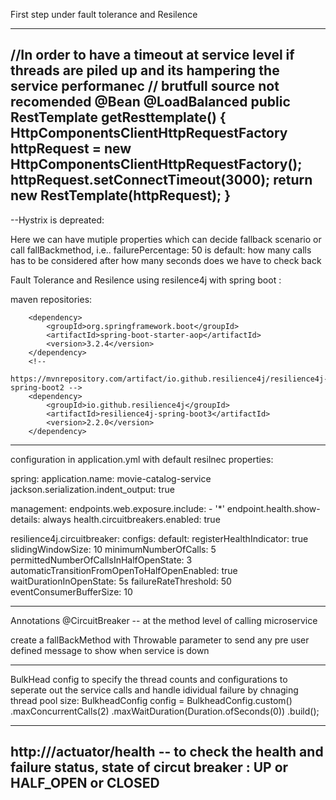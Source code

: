 First step under fault tolerance and Resilence	

-------------------------------------------------------------
//In order to have a timeout at service level if threads are piled up and its hampering the service performanec // brutfull source not recomended
	@Bean
	@LoadBalanced
	public RestTemplate getResttemplate() {
		HttpComponentsClientHttpRequestFactory httpRequest = 
				new HttpComponentsClientHttpRequestFactory();
		httpRequest.setConnectTimeout(3000);
		return new RestTemplate(httpRequest);
	}
-------------------------------------------------------------

--Hystrix is depreated:

Here we can have mutiple properties which can decide fallback scenario or call fallBackmethod, i.e..
failurePercentage: 50 is default:
how many calls has to be considered
after how many seconds does we have to check back



Fault Tolerance and Resilence using resilence4j with spring boot :

maven repositories:


		<dependency>
			<groupId>org.springframework.boot</groupId>
			<artifactId>spring-boot-starter-aop</artifactId>
			<version>3.2.4</version>
		</dependency>
		<!--
		https://mvnrepository.com/artifact/io.github.resilience4j/resilience4j-spring-boot2 -->
		<dependency>
			<groupId>io.github.resilience4j</groupId>
			<artifactId>resilience4j-spring-boot3</artifactId>
			<version>2.2.0</version>
		</dependency>

-------------------------------------------------------------
configuration in application.yml with default resilnec properties:

spring:
  application.name: movie-catalog-service
  jackson.serialization.indent_output: true

management:
  endpoints.web.exposure.include:
    - '*'
  endpoint.health.show-details: always
  health.circuitbreakers.enabled: true

resilience4j.circuitbreaker:
  configs:
    default:
      registerHealthIndicator: true
      slidingWindowSize: 10
      minimumNumberOfCalls: 5
      permittedNumberOfCallsInHalfOpenState: 3
      automaticTransitionFromOpenToHalfOpenEnabled: true
      waitDurationInOpenState: 5s
      failureRateThreshold: 50
      eventConsumerBufferSize: 10


-------------------------------------------------------------


Annotations
@CircuitBreaker -- at the method level of calling microservice

create a fallBackMethod with Throwable parameter to send any pre user defined message to show when service is down 

------------------------------------------------------------

BulkHead  config to specify the thread counts and configurations to seperate out the service calls and handle idividual failure by chnaging thread pool size:
		BulkheadConfig config = BulkheadConfig.custom()
				  .maxConcurrentCalls(2)
				  .maxWaitDuration(Duration.ofSeconds(0))
				  .build();

------------------------------------------------------------	

http://<CircuitBreaker configured path>/actuator/health -- to check the health and failure status, state of circut breaker : UP or HALF_OPEN or CLOSED
------------------------------------------------------------